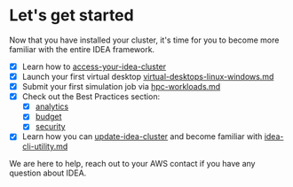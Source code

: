 # Let's get started

Now that you have installed your cluster, it's time for you to become more familiar with the entire IDEA framework.

* [x] Learn how to [access-your-idea-cluster](access-your-idea-cluster/ "mention")
* [x] Launch your first virtual desktop [virtual-desktops-linux-windows.md](access-your-idea-cluster/virtual-desktops-linux-windows.md "mention")
* [x] Submit your first simulation job via [hpc-workloads.md](../modules/hpc-workloads.md "mention")
* [x] Check out the Best Practices section:
  * [x] [analytics](../best-practices/analytics/ "mention")
  * [x] [budget](../best-practices/budget/ "mention")
  * [x] [security](../best-practices/security/ "mention")
* [x] Learn how you can [update-idea-cluster](cluster-operations/update-idea-cluster/ "mention") and become familiar with [idea-cli-utility.md](../developer-portal/idea-cli-utility.md "mention")

We are here to help, reach out to your AWS contact if you have any question about IDEA.
